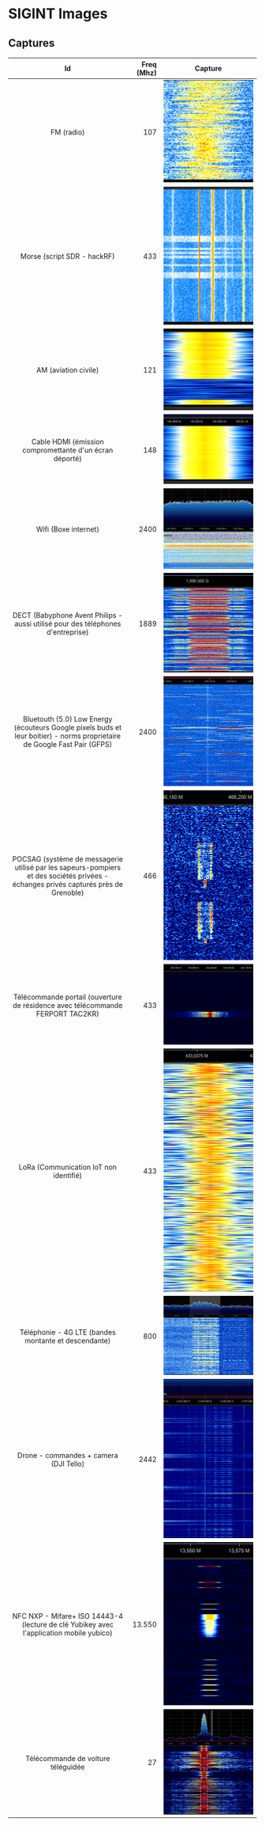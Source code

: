 # SIGINT Images

## Captures

| Id | Freq (Mhz) | Capture |
|:----:|----: |:---------:|
|FM (radio)| 107 | ![1](./1-107Mhz.png)|
|Morse (script SDR - hackRF)| 433 | ![2](./2-433Mhz.png)|
|AM (aviation civile)| 121 | ![3](./3-121Mhz.png)|
|Cable HDMI (émission compromettante d'un écran déporté)| 148 | ![4](./4-148Mhz.png)|
|Wifi (Boxe internet)| 2400 | ![5](./5-2400Mhz.png)|
|DECT (Babyphone Avent Philips - aussi utilisé pour des téléphones d'entreprise)| 1889 | ![6](./6-1889Mhz.png)|
|Bluetouth (5.0) Low Energy (écouteurs Google pixels buds et leur boitier) - norms proprietaire de Google Fast Pair (GFPS)| 2400 | ![7](./7-2400Mhz.png)|
|POCSAG (système de messagerie utilisé par les sapeurs-pompiers et des sociétés privées - échanges privés capturés près de Grenoble)| 466 | ![8](./8-466Mhz.png)|
|Télécommande portail (ouverture de résidence avec télécommande FERPORT TAC2KR)| 433 | ![9](./9-433Mhz.png)|
|LoRa (Communication IoT non identifié)| 433 | ![10](./10-433Mhz.png)
|Téléphonie - 4G LTE (bandes montante et descendante)| 800 | ![11](./11-800Mhz.png)
|Drone - commandes + camera (DJI Tello)| 2442 | ![12](./12-2442Mhz.png)
|NFC NXP - Mifare+ ISO 14443-4 (lecture de clé Yubikey avec l'application mobile yubico)| 13.550 | ![13](./13-13Mhz.png)
|Télécommande de voiture téléguidée| 27 | ![27](./14-27Mhz.png)




